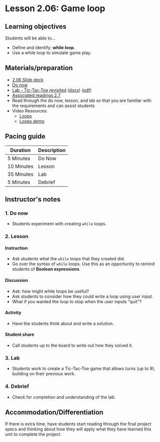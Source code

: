 # Lesson 2.06: Game loop

## Learning objectives

Students will be able to...

* Define and identify: **while loop**.
* Use a while loop to simulate game play.

## Materials/preparation

* [2.06 Slide deck](https://github.com/Areson/2nd-semester-introduction-to-computer-science/raw/master/units/2_unit/slidedecks/Intro%20Python%202.06%20TEALS.pptx)
* [Do now][]
* [Lab - Tic-Tac-Toe revisited][] ([docx][]) ([pdf][])
* [Associated readings 2.7](https://tealsk12.github.io/2nd-semester-introduction-to-computer-science/readings.md#associatedreadings/2.7)
* Read through the do now, lesson, and lab so that you are familiar with the requirements and can assist students
* Video Resources:
  * [Loops](https://youtu.be/LrOAl8vUFHY)
  * [Loops demo](https://youtu.be/rAvD-6MpTw4)

## Pacing guide

| **Duration**   | **Description** |
| ---------- | ----------- |
| 5 Minutes  | Do Now      |
| 10 Minutes | Lesson      |
| 35 Minutes | Lab         |
| 5 Minutes | Debrief  |

## Instructor's notes

### 1. Do now

* Students experiment with creating `while` loops.

### 2. Lesson

#### Instruction

* Ask students what the `while` loops that they created did.
* Go over the syntax of `while` loops. Use this as an opportunity to remind students of **Boolean expressions**.

#### Discussion

* Ask: how might while loops be useful?
* Ask students to consider how they could write a loop using user input.
* What if you wanted the loop to stop when the user inputs "quit"?

#### Activity

* Have the students think about and write a solution.

#### Student share

* Call students up to the board to write out how they solved it.

### 3. Lab

* Students work to create a Tic-Tac-Toe game that allows turns (up to 9), building on their previous work.

### 4. Debrief

* Check for completion and understanding of the lab.

## Accommodation/Differentiation

If there is extra time, have students start reading through the final project specs and thinking about how they will apply what they have learned this unit to complete the project.

[Do now]:do_now.md
[Lab - Tic-Tac-Toe revisited]:lab.md
[pdf]: https://github.com/Areson/2nd-semester-introduction-to-computer-science/raw/master/units/2_unit/06_lesson/lab.pdf
[docx]: https://github.com/Areson/2nd-semester-introduction-to-computer-science/raw/master/units/2_unit/06_lesson/lab.docx
